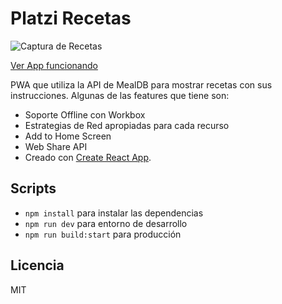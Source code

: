 # Platzi Recetas

![Captura de Recetas](.readme-static/captura.png)

[Ver App funcionando](https://lgfh98.github.io/pwa-platzi-recetas)

PWA que utiliza la API de MealDB para mostrar recetas con sus instrucciones. Algunas de las features que tiene son:

- Soporte Offline con Workbox
- Estrategias de Red apropiadas para cada recurso
- Add to Home Screen
- Web Share API
- Creado con [Create React App](https://github.com/facebookincubator/create-react-app).

## Scripts

- `npm install` para instalar las dependencias
- `npm run dev` para entorno de desarrollo
- `npm run build:start` para producción

## Licencia

MIT
